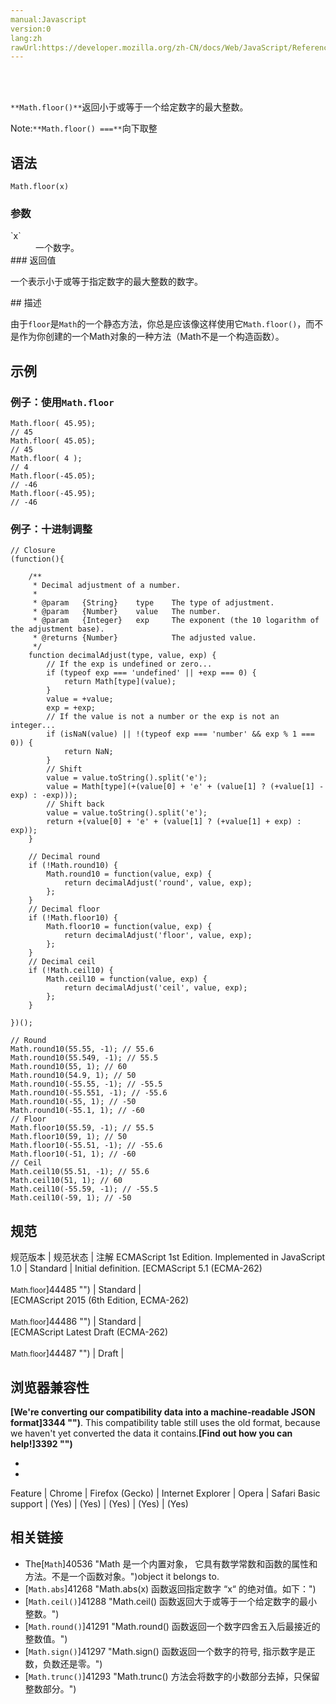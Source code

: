 ```yaml
---
manual:Javascript
version:0
lang:zh
rawUrl:https://developer.mozilla.org/zh-CN/docs/Web/JavaScript/Reference/Global_Objects/Math/floor
---
```




<br></br>


`**Math.floor()**`返回小于或等于一个给定数字的最大整数。



Note:`**Math.floor() ===**`向下取整



## 语法<a name="Syntax"></a>

```
Math.floor(x) 
```

### 参数<a name="Parameters"></a>
<dl><dt id=''>`x`</dt><dd>一个数字。</dd><dt id=''>
### 返回值<a name="返回值"></a>


一个表示小于或等于指定数字的最大整数的数字。

</dt></dl>
## 描述<a name="Description"></a>


由于`floor`是`Math`的一个静态方法，你总是应该像这样使用它`Math.floor()`，而不是作为你创建的一个Math对象的一种方法（Math不是一个构造函数）。


## 示例<a name="Examples"></a>

### 例子：使用`Math.floor`<a name="Example:_Using_Math.floor"></a>

```
Math.floor( 45.95); 
// 45 
Math.floor( 45.05); 
// 45 
Math.floor( 4 ); 
// 4 
Math.floor(-45.05); 
// -46 
Math.floor(-45.95); 
// -46
```

### 例子：十进制调整<a name="Example:_Decimal_adjustment"></a>

```
// Closure
(function(){

	/**
	 * Decimal adjustment of a number.
	 *
	 * @param	{String}	type	The type of adjustment.
	 * @param	{Number}	value	The number.
	 * @param	{Integer}	exp		The exponent (the 10 logarithm of the adjustment base).
	 * @returns	{Number}			The adjusted value.
	 */
	function decimalAdjust(type, value, exp) {
		// If the exp is undefined or zero...
		if (typeof exp === 'undefined' || +exp === 0) {
			return Math[type](value);
		}
		value = +value;
		exp = +exp;
		// If the value is not a number or the exp is not an integer...
		if (isNaN(value) || !(typeof exp === 'number' && exp % 1 === 0)) {
			return NaN;
		}
		// Shift
		value = value.toString().split('e');
		value = Math[type](+(value[0] + 'e' + (value[1] ? (+value[1] - exp) : -exp)));
		// Shift back
		value = value.toString().split('e');
		return +(value[0] + 'e' + (value[1] ? (+value[1] + exp) : exp));
	}

	// Decimal round
	if (!Math.round10) {
		Math.round10 = function(value, exp) {
			return decimalAdjust('round', value, exp);
		};
	}
	// Decimal floor
	if (!Math.floor10) {
		Math.floor10 = function(value, exp) {
			return decimalAdjust('floor', value, exp);
		};
	}
	// Decimal ceil
	if (!Math.ceil10) {
		Math.ceil10 = function(value, exp) {
			return decimalAdjust('ceil', value, exp);
		};
	}

})();

// Round
Math.round10(55.55, -1); // 55.6
Math.round10(55.549, -1); // 55.5
Math.round10(55, 1); // 60
Math.round10(54.9, 1); // 50
Math.round10(-55.55, -1); // -55.5
Math.round10(-55.551, -1); // -55.6
Math.round10(-55, 1); // -50
Math.round10(-55.1, 1); // -60
// Floor
Math.floor10(55.59, -1); // 55.5
Math.floor10(59, 1); // 50
Math.floor10(-55.51, -1); // -55.6
Math.floor10(-51, 1); // -60
// Ceil
Math.ceil10(55.51, -1); // 55.6
Math.ceil10(51, 1); // 60
Math.ceil10(-55.59, -1); // -55.5
Math.ceil10(-59, 1); // -50
```

## 规范<a name="规范"></a>

规范版本 | 规范状态 | 注解 
ECMAScript 1st Edition. Implemented in JavaScript 1.0 | Standard | Initial definition. 
[ECMAScript 5.1 (ECMA-262)<br></br><small>Math.floor</small>]44485 "") | Standard |  
[ECMAScript 2015 (6th Edition, ECMA-262)<br></br><small>Math.floor</small>]44486 "") | Standard |  
[ECMAScript Latest Draft (ECMA-262)<br></br><small>Math.floor</small>]44487 "") | Draft |  


## 浏览器兼容性<a name="浏览器兼容性"></a>


**[We&#39;re converting our compatibility data into a machine-readable JSON format]3344 "")**. This compatibility table still uses the old format, because we haven&#39;t yet converted the data it contains.**[Find out how you can help!]3392 "")**


* 
* 

Feature | Chrome | Firefox (Gecko) | Internet Explorer | Opera | Safari 
Basic support | (Yes) | (Yes) | (Yes) | (Yes) | (Yes) 




## 相关链接<a name="See_also"></a>

* The[`Math`]40536 "Math 是一个内置对象， 它具有数学常数和函数的属性和方法。不是一个函数对象。")object it belongs to.
* [`Math.abs`]41268 "Math.abs(x) 函数返回指定数字 “x“ 的绝对值。如下：")
* [`Math.ceil()`]41288 "Math.ceil() 函数返回大于或等于一个给定数字的最小整数。")
* [`Math.round()`]41291 "Math.round() 函数返回一个数字四舍五入后最接近的整数值。")
* [`Math.sign()`]41297 "Math.sign() 函数返回一个数字的符号, 指示数字是正数，负数还是零。")
* [`Math.trunc()`]41293 "Math.trunc() 方法会将数字的小数部分去掉，只保留整数部分。")



